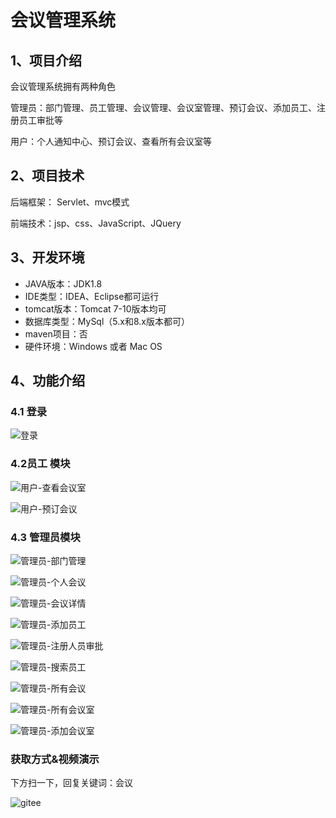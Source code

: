# 会议管理系统



## 1、项目介绍

会议管理系统拥有两种角色

管理员：部门管理、员工管理、会议管理、会议室管理、预订会议、添加员工、注册员工审批等

用户：个人通知中心、预订会议、查看所有会议室等


## 2、项目技术

后端框架： Servlet、mvc模式

前端技术：jsp、css、JavaScript、JQuery

## 3、开发环境

- JAVA版本：JDK1.8
- IDE类型：IDEA、Eclipse都可运行
- tomcat版本：Tomcat 7-10版本均可
- 数据库类型：MySql（5.x和8.x版本都可） 
- maven项目：否
- 硬件环境：Windows 或者 Mac OS


## 4、功能介绍

### 4.1 登录

![登录](https://project-images-1256969109.cos.ap-chongqing.myqcloud.com/Typora-Images/202208051602161.jpg)

### 4.2员工 模块

![用户-查看会议室](https://project-images-1256969109.cos.ap-chongqing.myqcloud.com/Typora-Images/202208051602265.jpg)

![用户-预订会议](https://project-images-1256969109.cos.ap-chongqing.myqcloud.com/Typora-Images/202208051602460.jpg)

### 4.3 管理员模块

![管理员-部门管理](https://project-images-1256969109.cos.ap-chongqing.myqcloud.com/Typora-Images/202208051603009.jpg)

![管理员-个人会议](https://project-images-1256969109.cos.ap-chongqing.myqcloud.com/Typora-Images/202208051603906.jpg)

![管理员-会议详情](https://project-images-1256969109.cos.ap-chongqing.myqcloud.com/Typora-Images/202208051603739.jpg)

![管理员-添加员工](https://project-images-1256969109.cos.ap-chongqing.myqcloud.com/Typora-Images/202208051603919.jpg)

![管理员-注册人员审批](https://project-images-1256969109.cos.ap-chongqing.myqcloud.com/Typora-Images/202208051603284.jpg)

![管理员-搜索员工](https://project-images-1256969109.cos.ap-chongqing.myqcloud.com/Typora-Images/202208051603390.jpg)

![管理员-所有会议](https://project-images-1256969109.cos.ap-chongqing.myqcloud.com/Typora-Images/202208051603573.jpg)

![管理员-所有会议室](https://project-images-1256969109.cos.ap-chongqing.myqcloud.com/Typora-Images/202208051603840.jpg)

![管理员-添加会议室](https://project-images-1256969109.cos.ap-chongqing.myqcloud.com/Typora-Images/202208051603022.jpg)

### 获取方式&视频演示

下方扫一下，回复关键词：会议

![gitee](https://project-images-1256969109.cos.ap-chongqing.myqcloud.com/Typora-Images/202309291447341.png)
